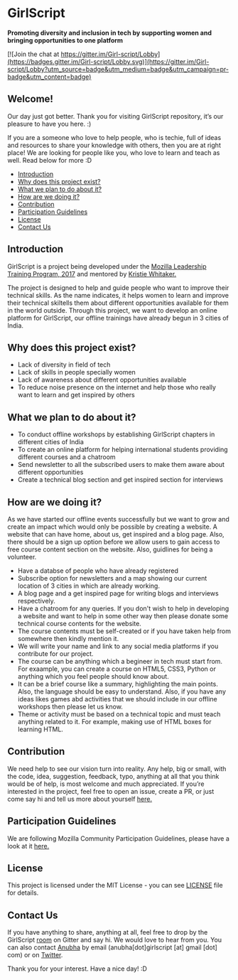 # GirlScript

**Promoting diversity and inclusion in tech by supporting women and bringing opportunities to one platform**
 
  [![Join the chat at https://gitter.im/Girl-script/Lobby](https://badges.gitter.im/Girl-script/Lobby.svg)](https://gitter.im/Girl-script/Lobby?utm_source=badge&utm_medium=badge&utm_campaign=pr-badge&utm_content=badge)

## Welcome! 
Our day just got better. Thank you for visiting GirlScript repository, it’s our pleasure to have you here. :)

If you are a someone who love to help people, who is techie, full of ideas and resources to share your knowledge with others, then you are at right place! We are looking for people like you, who love to learn and teach as well. Read below for more :D

* [Introduction](#introduction)
* [Why does this project exist?](#why-does-this-project-exist)
* [What we plan to do about it?](#what-we-plan-to-do-about-it)
* [How are we doing it?](#how-are-we-doing-it)
* [Contribution](#contribution)
* [Participation Guidelines](#participation-guidelines)
* [License](#license)
* [Contact Us](#contact-us)

## Introduction
GirlScript is a project being developed under the [Mozilla Leadership Training Program, 2017](https://mozilla.teachable.com/p/mozilla-open-leadership-training-series) and mentored by [Kristie Whitaker.](https://github.com/KirstieJane)

The project is designed to help and guide people who want to improve their technical skills. As the name indicates, it helps women to learn and improve their technical skiltells them about different opportunities available for them in the world outside. Through this project, we want to develop an online platform for GirlScript, our offline trainings have already begun in 3 cities of India.

## Why does this project exist?
- Lack of diversity in field of tech
- Lack of skills in people specially women
- Lack of awareness about different opportunities available
- To reduce noise presence on the internet and help those who really want to learn and get inspired by others

## What we plan to do about it?
- To conduct offline workshops by establishing GirlScript chapters in different cities of India
- To create an online platform for helping international students providing different courses and a chatroom 
- Send newsletter to all the subscribed users to make them aware about different opportunities
- Create a technical blog section and get inspired section for interviews

## How are we doing it?
As we have started our offline events successfully but we want to grow and create an impact which would only be possible by creating a website. A website that can have home, about us, get inspired and a blog page. Also, there should be a sign up option before we allow users to gain access to free course content section on the website. Also, guidlines for being a volunteer.
- Have a databse of people who have already registered
- Subscribe option for newsletters and a map showing our current location of 3 cities in which are already working.
- A blog page and a get inspired page for writing blogs and interviews respectively.
- Have a chatroom for any queries.
If you don't wish to help in developing a website and want to help in some other way then please donate some technical course contents for the website.
- The course contents must be self-created or if you have taken help from somewhere then kindly mention it.
- We will write your name and link to any social media platforms if you contribute for our project.
- The course can be anything which a begineer in tech must start from. For exaample, you can create a course on HTML5, CSS3, Python or anything which you feel people should know about.
- It can be a brief course like a summary, highlighting the main points. Also, the language should be easy to understand.
Also, if you have any ideas likes games abd activities that we should include in our offline workshops then please let us know.
- Theme or activity must be based on a technical topic and must teach anything related to it. For example, making use of HTML boxes for learning HTML.

## Contribution
We need help to see our vision turn into reality. Any help, big or small, with the code, idea, suggestion, feedback, typo, anything at all that you think would be of help, is most welcome and much appreciated.
If you’re interested in the project, feel free to open an issue, create a PR, or just come say hi and tell us more about yourself [here.](https://github.com/girlscript/contribute-girlscript/issues/1) 

## Participation Guidelines
We are following Mozilla Community Participation Guidelines, please have a look at it [here.](https://www.mozilla.org/en-US/about/governance/policies/participation/) 

## License
This project is licensed under the MIT License - you can see [LICENSE](https://github.com/girlscript/contribute-girlscript/blob/master/LICENSE) file for details.

## Contact Us
If you have anything to share, anything at all, feel free to drop by the GirlScript [room](https://gitter.im/Girl-script/Lobby#) on Gitter and say hi. We would love to hear from you. You can also contact [Anubha](https://github.com/anubhamane) by email (anubha[dot]girlscript [at] gmail [dot] com) or on [Twitter](https://twitter.com/anubhamane).

Thank you for your interest. Have a nice day! :D


